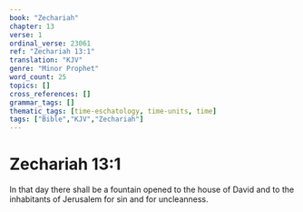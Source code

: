 ```yaml
---
book: "Zechariah"
chapter: 13
verse: 1
ordinal_verse: 23061
ref: "Zechariah 13:1"
translation: "KJV"
genre: "Minor Prophet"
word_count: 25
topics: []
cross_references: []
grammar_tags: []
thematic_tags: [time-eschatology, time-units, time]
tags: ["Bible","KJV","Zechariah"]
---
```


# Zechariah 13:1

In that day there shall be a fountain opened to the house of David and to the inhabitants of Jerusalem for sin and for uncleanness.
